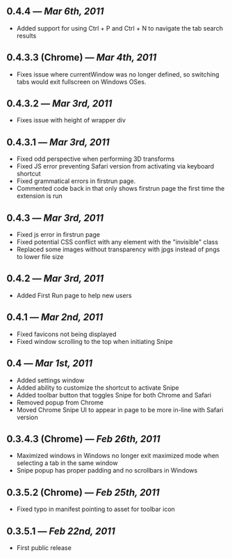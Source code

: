 ## 0.4.4 — _Mar 6th, 2011_
 - Added support for using Ctrl + P and Ctrl + N to navigate the tab search results

## 0.4.3.3 (Chrome) — _Mar 4th, 2011_
 - Fixes issue where currentWindow was no longer defined, so switching tabs would exit fullscreen on Windows OSes.

## 0.4.3.2 — _Mar 3rd, 2011_
 - Fixes issue with height of wrapper div

## 0.4.3.1 — _Mar 3rd, 2011_
 - Fixed odd perspective when performing 3D transforms
 - Fixed JS error preventing Safari version from activating via keyboard shortcut
 - Fixed grammatical errors in firstrun page.
 - Commented code back in that only shows firstrun page the first time the extension is run

## 0.4.3 — _Mar 3rd, 2011_
 - Fixed js error in firstrun page
 - Fixed potential CSS conflict with any element with the "invisible" class
 - Replaced some images without transparency with jpgs instead of pngs to lower file size

## 0.4.2 — _Mar 3rd, 2011_
 - Added First Run page to help new users

## 0.4.1 — _Mar 2nd, 2011_

 - Fixed favicons not being displayed
 - Fixed window scrolling to the top when initiating Snipe

## 0.4 — _Mar 1st, 2011_

 - Added settings window
 - Added ability to customize the shortcut to activate Snipe
 - Added toolbar button that toggles Snipe for both Chrome and Safari
 - Removed popup from Chrome
 - Moved Chrome Snipe UI to appear in page to be more in-line with Safari version

## 0.3.4.3 (Chrome) — _Feb 26th, 2011_

 - Maximized windows in Windows no longer exit maximized mode when selecting a tab in the same window
 - Snipe popup has proper padding and no scrollbars in Windows

## 0.3.5.2 (Chrome) — _Feb 25th, 2011_

 - Fixed typo in manifest pointing to asset for toolbar icon

## 0.3.5.1 — _Feb 22nd, 2011_

 - First public release